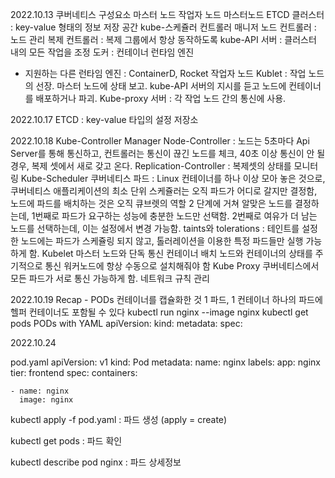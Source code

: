 2022.10.13
쿠버네티스 구성요소
  마스터 노드
  작업자 노드
마스터노드
  ETCD 클러스터 : key-value 형태의 정보 저장 공간
  kube-스케쥴러
  컨트롤러 매니저
    노드 컨트롤러 : 노드 관리
    복제 컨트롤러 : 복제 그룹에서 항상 동작하도록
  kube-API 서버 : 클러스터 내의 모든 작업을 조정
도커 : 컨테이너 런타임 엔진
  * 지원하는 다른 런타임 엔진 : ContainerD, Rocket
  작업자 노드
    Kublet : 작업 노드의 선장. 마스터 노드에 상태 보고. kube-API 서버의 지시를 듣고 노드에 컨테이너를 배포하거나 파괴.
    Kube-proxy 서버 : 각 작업 노드 간의 통신에 사용.

2022.10.17
ETCD : key-value 타입의 설정 저장소

2022.10.18
Kube-Controller Manager
  Node-Controller : 노드는 5초마다 Api Server를 통해 통신하고, 컨트롤러는 통신이 끊긴 노드를 체크, 40초 이상 통신이 안 될 경우, 복제 셋에서 새로 갖고 온다.
  Replication-Controller : 복제셋의 상태를 모니터링
Kube-Scheduler
  쿠버네티스 파드 : Linux 컨테이너를 하나 이상 모아 놓은 것으로, 쿠버네티스 애플리케이션의 최소 단위
  스케쥴러는 오직 파드가 어디로 갈지만 결정함, 노드에 파드를 배치하는 것은 오직 큐브렛의 역할
  2 단계에 거쳐 알맞은 노드를 결정하는데, 1번째로 파드가 요구하는 성능에 충분한 노드만 선택함. 2번째로 여유가 더 남는 노드를 선택하는데, 
  이는 설정에서 변경 가능함.
  taints와 tolerations : 테인트를 설정한 노드에는 파드가 스케쥴링 되지 않고, 톨러레이션을 이용한 특정 파드들만 실행 가능하게 함.
Kubelet
  마스터 노드와 단독 통신
  컨테이너 배치
  노드와 컨테이너의 상태를 주기적으로 통신
  워커노드에 항상 수동으로 설치해줘야 함
Kube Proxy
  쿠버네티스에서 모든 파드가 서로 통신 가능하게 함.
  네트워크 규칙 관리

2022.10.19
Recap - PODs
  컨테이너를 캡슐화한 것
  1 파드, 1 컨테이너
  하나의 파드에 헬퍼 컨테이너도 포함될 수 있다
  kubectl run nginx --image nginx
  kubectl get pods
PODs with YAML
  apiVersion:
  kind:
  metadata:
  spec:



2022.10.24

pod.yaml
apiVersion: v1
kind: Pod
metadata:
	name: nginx
	labels:
		app: nginx
		tier: frontend
spec:
	containers:

	- name: nginx
	  image: nginx

kubectl apply -f pod.yaml : 파드 생성
(apply = create)

kubectl get pods : 파드 확인

kubectl describe pod nginx : 파드 상세정보

